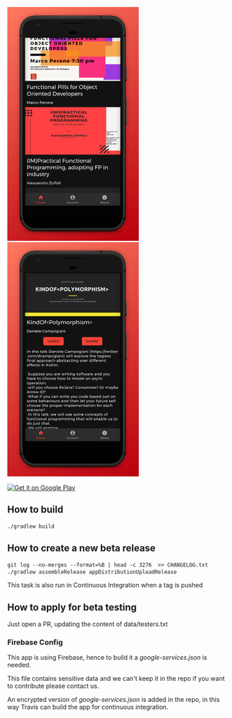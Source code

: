 <img src="data/Phone_Screenshot_1.jpg" width="300"><img src="data/Phone_Screenshot_2.jpg" width="300">

<a href='https://play.google.com/store/apps/details?id=com.fpinbo.app&pcampaignid=pcampaignidMKT-Other-global-all-co-prtnr-py-PartBadge-Mar2515-1'><img alt='Get it on Google Play' src='https://play.google.com/intl/en_us/badges/static/images/badges/en_badge_web_generic.png' width="200"/></a>


## How to build
    ./gradlew build

## How to create a new beta release
    git log --no-merges --format=%B | head -c 3276  >> CHANGELOG.txt
    ./gradlew assembleRelease appDistributionUploadRelease

This task is also run in Continuous Integration when a tag is pushed

## How to apply for beta testing

Just open a PR, updating the content of data/testers.txt


### Firebase Config
This app is using Firebase, hence to build it a _google-services.json_ is needed.

This file contains sensitive data and we can't keep it in the repo if you want to contribute please contact us.

An encrypted version of _google-services.json_ is added in the repo, in this way Travis can build the app for continuous integration.
